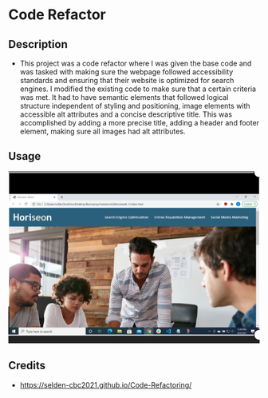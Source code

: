 # Code Refactor
## Description
- This project was a code refactor where I was given the base code and was tasked with making sure the webpage followed accessibility standards and ensuring that their website is optimized for search engines. I modified the existing code to make sure that a certain criteria was met. It had to have semantic elements that followed logical structure independent of styling and positioning, image elements with accessible alt attributes and a concise descriptive title. This was accomplished by adding a more precise title, adding a header and footer element, making sure all images had alt attributes.
## Usage

![alt text](./assets/images/screenshot2.PNG)

## Credits
- https://selden-cbc2021.github.io/Code-Refactoring/
